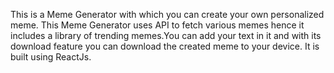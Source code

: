 This is a Meme Generator with which you can create your own personalized meme. This Meme Generator uses API to fetch various memes hence it includes a library of trending memes.You can add your text in it and with its download feature you can download the created meme to your device. It is built using ReactJs.
